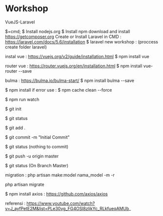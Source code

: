 # Workshop
VueJS-Laravel

$=cmd;
$ Install nodejs.org
$ Install npm
download and install https://getcomposer.org
Create or Install Laravel in CMD : https://laravel.com/docs/5.6/installation
$ laravel new workshop            : (proccess create folder laravel)

instal vue : https://vuejs.org/v2/guide/installation.html
$ npm install vue

router vue : https://router.vuejs.org/en/installation.html
$ npm install vue-router --save

bulma : https://bulma.io/bulma-start/
$ npm install bulma --save

$ npm install
if error use : $ npm cache clean --force

$ npm run watch

$ git init

$ git status

$ git add .

$ git commit -m "Initial Commit"

$ git status                      (nothing to commit)

$ git push -u origin master

$ git status                      (On Branch Master)

migration :
php artisan make:model nama_model -m -r

php artisan migrate

$ npm install axios   : https://github.com/axios/axios


referensi :
https://www.youtube.com/watch?v=J_ayfPetE2M&list=PLe30vg_FG4OSl8zlikYc_RLkfueqAMUb_
